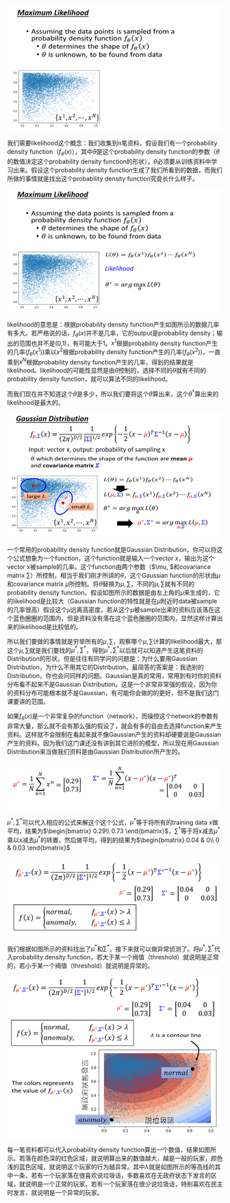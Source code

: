 

![](res/chapter46-1.png)

我们需要likelihood这个概念：我们收集到n笔资料，假设我们有一个probability density function（$f_{\theta}(x)$），其中$\theta$是这个probability density function的参数（$\theta$的数值决定这个probability density function的形状），$\theta$必须要从训练资料中学习出来。假设这个probability density function生成了我们所看到的数据，而我们所做的事情就是找出这个probability density function究竟长什么样子。


![](res/chapter46-2.png)

likelihood的意思是：根据probability density function产生如图所示的数据几率有多大。若严格说的话，$f_{\theta}(x)$并不是几率，它的output是probability density；输出的范围也并不是(0,1)，有可能大于1。$x^1$根据probability density function产生的几率($f_{\theta}(x^1)$)乘以$x^2$根据probability density function产生的几率($f_{\theta}(x^2)$)，一直乘到$x^N$根据probability density function产生的几率，得到的结果就是likelihood。likelihood的可能性显然是由$\theta$控制的，选择不同的$\theta$就有不同的probability density function，就可以算法不同的likelihood。

而我们现在并不知道这个$\theta$是多少，所以我们要将这个$\theta$算出来，这个$\theta^*$算出来的likelihood是最大的。

![](res/chapter46-3.png)

一个常用的probability density function就是Gaussian Distribution，你可以将这个公式想象为一个function，这个function就是输入一个vector x，输出为这个vector x被sample的几率。这个function由两个参数（$\mu, $和covariance matrix $\sum$）所控制，相当于我们刚才所讲的$\theta$，这个Gaussian function的形状由$\mu$和covariance matrix $\mu$所控制。将$\theta$替换为$\mu, \sum$，不同的$\mu, \sum$就有不同的probability density function。假设如图所示的数据是由左上角的$\mu$来生成的，它的likelihood是比较大（Gaussian function的特性就是在$\mu$附近时data被sample的几率很高）假设这个$\mu$远离高密度，若从这个$\mu$被sample出来的资料应该落在这个蓝色圈圈的范围内，但是资料没有落在这个蓝色圈圈的范围内，显然这样计算出来的likelihood是比较低的。

所以我们要做的事情就是穷举所有的$\mu, \sum$，观察哪个$\mu, 
\sum$计算的likelihood最大，那这个$\mu, \sum$就是我们要找的$\mu^*,\sum^*$，得到$\mu^*,\sum^*$以后就可以知道产生这笔资料的Distribution的形状。但是往往有同学问的问题是：为什么要用Gaussian Distribution，为什么不用其它的Distribution。最简答的答案是：我选别的Distribution，你也会问同样的问题。Gaussian是真的常用，常用到有时你的资料分布看不起来不是Gaussian Distribution。这是一个非常非常强的假设，因为你的资料分布可能根本就不是Gaussian，有可能你会做的的更好，但不是我们这门课要讲的范围。


如果$f_{\theta}(x)$是一个非常复杂的function（network），而操控这个network的参数有非常大量，那么就不会有那么强的假设了，就会有多的自由去选择function来产生资料。这样就不会限制在看起来就不像Gaussian产生的资料却硬要说是Gaussian产生的资料。因为我们这门课还没有讲到其它进阶的模型，所以现在用Gaussian Distribution来当做我们资料是由Gaussian Distribution所产生的。

![](res/chapter46-4.png)

$\mu^*, \sum^*$可以代入相应的公式来解这个这个公式，$\mu^*$等于将所有的training data x做平均，结果为$\begin{bmatrix}
0.29\\ 
0.73
\end{bmatrix}$，$\sum^*$等于将x减去$\mu^*$乘以x减去$\mu^*$的转置，然后做平均，得到的结果为$\begin{bmatrix}
0.04 & 0\\ 
0 & 0.03
\end{bmatrix}$

![](res/chapter46-5.png)

我们根据如图所示的资料找出了$\mu^*$和$\sum^*$，接下来就可以做异常侦测了。将$\mu^*,\sum^*$代入probability density function，若大于某一个阀值（threshold）就说明是正常的，若小于某一个阀值（threshold）就说明是异常的。

![](res/chapter46-6.png)

每一笔资料都可以代入probability density function算出一个数值，结果如图所示。若落在颜色深的红色区域，就说明算出来的数值越大，越是一般的玩家，颜色浅的蓝色区域，就说明这个玩家的行为越异常。其中$\lambda$就是如图所示的等高线的其中一条，若有一个玩家落在很喜欢说垃圾话，多数喜欢在无政府状态下发言的区域，就说明是一个正常的玩家。若有一个玩家落在很少说垃圾话，特别喜欢在民主时发言，就说明是一个异常的玩家。















